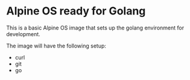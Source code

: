 # Alpine OS ready for Golang

This is a basic Alpine OS image that sets up the golang environment for development.

The image will have the following setup:

* curl
* git
* go
